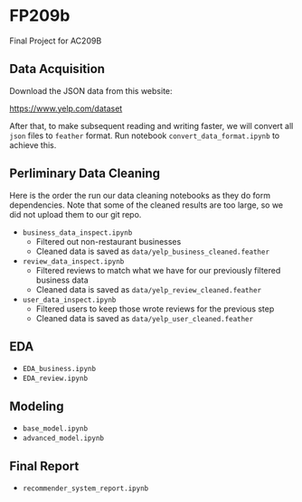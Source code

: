 # FP209b

Final Project for AC209B

## Data Acquisition

Download the JSON data from this website:

https://www.yelp.com/dataset

After that, to make subsequent reading and writing faster, we will convert all `json` files to `feather` format. Run notebook `convert_data_format.ipynb` to achieve this.

## Perliminary Data Cleaning

Here is the order the run our data cleaning notebooks as they do form dependencies. Note that some of the cleaned results are too large, so we did not upload them to our git repo.

- `business_data_inspect.ipynb`
  - Filtered out non-restaurant businesses
  - Cleaned data is saved as `data/yelp_business_cleaned.feather`
- `review_data_inspect.ipynb`
  - Filtered reviews to match what we have for our previously filtered business data
  - Cleaned data is saved as `data/yelp_review_cleaned.feather`
- `user_data_inspect.ipynb`
  - Filtered users to keep those wrote reviews for the previous step
  - Cleaned data is saved as `data/yelp_user_cleaned.feather`

## EDA

- `EDA_business.ipynb`
- `EDA_review.ipynb`

## Modeling

- `base_model.ipynb`
- `advanced_model.ipynb`

## Final Report

- `recommender_system_report.ipynb`
